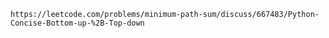 
	https://leetcode.com/problems/minimum-path-sum/discuss/667483/Python-Concise-Bottom-up-%2B-Top-down

